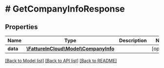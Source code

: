 # # GetCompanyInfoResponse

## Properties

Name | Type | Description | Notes
------------ | ------------- | ------------- | -------------
**data** | [**\FattureInCloud\Model\CompanyInfo**](CompanyInfo.md) |  | [optional]

[[Back to Model list]](../../README.md#models) [[Back to API list]](../../README.md#endpoints) [[Back to README]](../../README.md)
